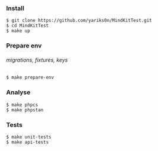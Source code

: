 ### Install

    $ git clone https://github.com/yariks0n/MindKitTest.git
    $ cd MindKitTest
    $ make up

### Prepare env
###### migrations, fixtures, keys 
    $ make prepare-env

### Analyse
    $ make phpcs
    $ make phpstan

### Tests
    $ make unit-tests
    $ make api-tests
    